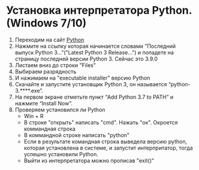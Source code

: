 # Установка интерпретатора Python. (Windows 7/10)
1. Переходим на сайт [Python](https://www.python.org/downloads/windows/)
2. Нажмите на ссылку которая начинается словами "Последний выпуск Python 3…"("Latest Python 3 Release…") и попадете на страницу последней версии Python 3. Сейчас это 3.9.0
3. Листаем вниз до строки "Files"
4. Выбираем разрядность
5. И нажимаем на "executable installer" версию Python
6. Скачайте и запустите установщик Python 3, он называется “python-3.****.exe”.
7. На первом экране отметьте пункт “Add Python 3.7 to PATH” и нажмите “Install Now”.
8. Проверяем установился ли Python
    - Win + R
    - В строке "открыть" написать "cmd". Нажать "ок". Окроется коммандная строка
    - В коммандной строке написать "python"
    - Если в результате командная строка выведела версию python, которая установлена в системе, и запустит интерпритатор, тогда успешно установили Python.
    - Выйти из интерпретатора можно прописав "exit()"
